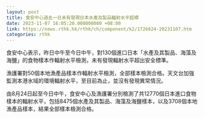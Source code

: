 ```yaml
---
layout: post
title: 食安中心過去一日未有發現日本水產及製品輻射水平超標
date: 2023-11-07 16:05:20.000000000 +08:00
link: https://news.rthk.hk/rthk/ch/component/k2/1726824-20231107.htm
categories: rthk
---
```


食安中心表示，昨日中午至今日中午，對130個進口日本「水產及其製品、海藻及海鹽」的食物樣本作輻射水平檢測，未有發現輻射水平超出安全標準。

漁護署對50個本地漁產品樣本作輻射水平檢測，全部樣本檢測合格。天文台加強監測本港水域的環境輻射水平，至目前為止，並沒有發現異常情況。
 
由8月24日起至今日中午，食安中心及漁護署分別檢測了共12770個日本進口食物樣本的輻射水平，包括8475個水產及其製品、海藻及海鹽樣本，以及3708個本地漁產品樣本，結果全部樣本檢測合格。
